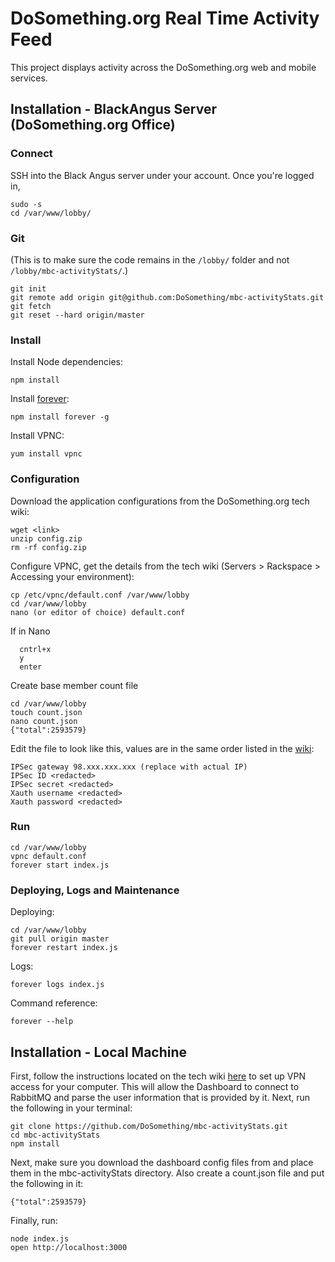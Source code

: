 # DoSomething.org Real Time Activity Feed

This project displays activity across the DoSomething.org web and mobile services.

## Installation - BlackAngus Server (DoSomething.org Office)

### Connect

SSH into the Black Angus server under your account. Once you're logged in,

```
sudo -s
cd /var/www/lobby/
```

### Git

(This is to make sure the code remains in the `/lobby/` folder and not `/lobby/mbc-activityStats/`.)

```
git init
git remote add origin git@github.com:DoSomething/mbc-activityStats.git
git fetch
git reset --hard origin/master
```

### Install

Install Node dependencies:

```
npm install
```

Install [forever](https://github.com/nodejitsu/forever):

```
npm install forever -g
```

Install VPNC:

```
yum install vpnc
```

### Configuration

Download the application configurations from the DoSomething.org tech wiki:

```
wget <link>
unzip config.zip
rm -rf config.zip
```

Configure VPNC, get the details from the tech wiki (Servers > Rackspace > Accessing your environment):

```
cp /etc/vpnc/default.conf /var/www/lobby
cd /var/www/lobby
nano (or editor of choice) default.conf
```
If in Nano
```
  cntrl+x
  y
  enter
```

Create base member count file
```
cd /var/www/lobby
touch count.json
nano count.json
{"total":2593579}
```

Edit the file to look like this, values are in the same order listed in the [wiki](https://sites.google.com/a/dosomething.org/tech/server/rackspaceprivatecloud-openstack/original-welcome-message?pli=1):

```
IPSec gateway 98.xxx.xxx.xxx (replace with actual IP)
IPSec ID <redacted>
IPSec secret <redacted>
Xauth username <redacted>
Xauth password <redacted>
```

### Run

```
cd /var/www/lobby
vpnc default.conf
forever start index.js
```

### Deploying, Logs and Maintenance

Deploying:

```
cd /var/www/lobby
git pull origin master
forever restart index.js
```

Logs:

```
forever logs index.js
```

Command reference:

```
forever --help
```

## Installation - Local Machine

First, follow the instructions located on the tech wiki [here](https://sites.google.com/a/dosomething.org/tech/server/rackspaceprivatecloud-openstack/original-welcome-message?pli=1) to set up VPN access for your computer. This will allow the Dashboard to connect to RabbitMQ and parse the user information that is provided by it.
Next, run the following in your terminal:

```
git clone https://github.com/DoSomething/mbc-activityStats.git
cd mbc-activityStats
npm install
```

Next, make sure you download the dashboard config files from <link> and place them in the mbc-activityStats directory. Also create a count.json file and put the following in it:
```
{"total":2593579}
```

Finally, run:

```
node index.js
open http://localhost:3000
```
